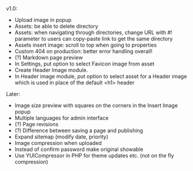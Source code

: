 v1.0:
* Upload image in popup
* Assets: be able to delete directory
* Assets: when navigating through directories, change URL with #! parameter to users can copy-paste link to get the same directory
* Assets insert image: scroll to top when going to properties
* Custom 404 on production: better error handling overall!
* (?) Markdown page preview
* In Settings, put option to select Favicon image from asset
* Create Header Image module.
* In Header image module, put option to select asset for a Header image
    which is used in place of the default \<h1\> header

Later:
* Image size preview with squares on the corners in the Insert Image popup
* Multiple languages for admin interface
* (?) Page revisions
* (?) Difference between saving a page and publishing
* Expand sitemap (modify date, priority)
* Image compression when uploaded
* Instead of confirm password make original showable
* Use YUICompressor in PHP for theme updates etc. (not on the fly compression)
